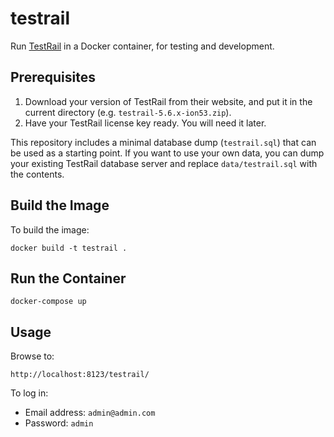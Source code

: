 # testrail

Run [TestRail](http://www.gurock.com/testrail/) in a Docker container, for testing and development.

## Prerequisites

1. Download your version of TestRail from their website, and put it in the current directory (e.g. `testrail-5.6.x-ion53.zip`).
1. Have your TestRail license key ready. You will need it later.

This repository includes a minimal database dump (`testrail.sql`) that can be used as a starting point.
If you want to use your own data, you can dump your existing TestRail database server and replace `data/testrail.sql` with the contents.

## Build the Image

To build the image:

    docker build -t testrail .

## Run the Container

    docker-compose up

## Usage

Browse to:

    http://localhost:8123/testrail/

To log in:

- Email address: `admin@admin.com`
- Password: `admin`
